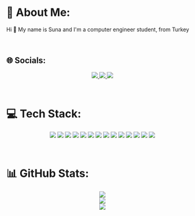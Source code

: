 # 💫 About Me:
Hi 👋 My name is Suna and I'm a computer engineer student, from Turkey

<br/>

## 🌐 Socials:
<p align="center">
  <a href="https://linkedin.com/in/suna-s">
    <img src="https://img.shields.io/badge/LinkedIn-%230077B5.svg?logo=linkedin&logoColor=white" />
  </a>
  <a href="https://medium.com/@suna_">
    <img src="https://img.shields.io/badge/Medium-12100E?logo=medium&logoColor=white" />
  </a>
  <a href="mailto:sunasalgali@outlook.com">
    <img src="https://img.shields.io/badge/Email-D14836?logo=gmail&logoColor=white" />
  </a>
</p>

<br/>

# 💻 Tech Stack:
<p align="center">
  <img src="https://img.shields.io/badge/c%23-%23239120.svg?style=for-the-badge&logo=csharp&logoColor=white" />
  <img src="https://img.shields.io/badge/c++-%2300599C.svg?style=for-the-badge&logo=c%2B%2B&logoColor=white" />
  <img src="https://img.shields.io/badge/css3-%231572B6.svg?style=for-the-badge&logo=css3&logoColor=white" />
  <img src="https://img.shields.io/badge/html5-%23E34F26.svg?style=for-the-badge&logo=html5&logoColor=white" />
  <img src="https://img.shields.io/badge/java-%23ED8B00.svg?style=for-the-badge&logo=openjdk&logoColor=white" />
  <img src="https://img.shields.io/badge/javascript-%23323330.svg?style=for-the-badge&logo=javascript&logoColor=%23F7DF1E" />
  <img src="https://img.shields.io/badge/python-3670A0?style=for-the-badge&logo=python&logoColor=ffdd54" />
  <img src="https://img.shields.io/badge/.NET-5C2D91?style=for-the-badge&logo=.net&logoColor=white" />
  <img src="https://img.shields.io/badge/Flutter-%2302569B.svg?style=for-the-badge&logo=Flutter&logoColor=white" />
  <img src="https://img.shields.io/badge/Microsoft%20SQL%20Server-CC2927?style=for-the-badge&logo=microsoft%20sql%20server&logoColor=white" />
  <img src="https://img.shields.io/badge/Canva-%2300C4CC.svg?style=for-the-badge&logo=Canva&logoColor=white" />
  <img src="https://img.shields.io/badge/numpy-%23013243.svg?style=for-the-badge&logo=numpy&logoColor=white" />
  <img src="https://img.shields.io/badge/pandas-%23150458.svg?style=for-the-badge&logo=pandas&logoColor=white" />
  <img src="https://img.shields.io/badge/git-%23F05033.svg?style=for-the-badge&logo=git&logoColor=white" />
</p>

<br/>

# 📊 GitHub Stats:
<div align="center">
  <img src="https://github-readme-stats.vercel.app/api?username=suna-slgl&theme=blueberry&hide_border=true&include_all_commits=false&count_private=false" /><br/>
  <img src="https://nirzak-streak-stats.vercel.app/?user=suna-slgl&theme=blueberry&hide_border=true" /><br/>
  <img src="https://github-readme-stats.vercel.app/api/top-langs/?username=suna-slgl&theme=blueberry&hide_border=true&include_all_commits=false&count_private=false&layout=compact" />
</div>

<!-- Proudly created with GPRM ( https://gprm.itsvg.in ) -->
